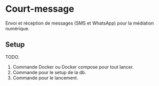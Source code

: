 # Court-message
Envoi et réception de messages (SMS et WhatsApp) pour la médiation numérique.

## Setup

TODO.
1. Commande Docker ou Docker compose pour tout lancer.
2. Commande pour le setup de la db.
3. Commande pour le lancement.